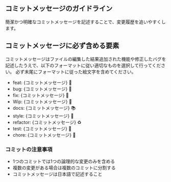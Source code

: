 ## コミットメッセージのガイドライン
簡潔かつ明確なコミットメッセージを記述することで、変更履歴を追いやすくします。


## コミットメッセージに必ず含める要素
コミットメッセージはファイルの編集した結果追加された機能や修正したバグを記述したうえで、以下のフォーマットに従い適切なものを選択して行ってください。
必ず末尾にフォーマットに従った絵文字を含めてください。
- feat: {コミットメッセージ} :rocket:
- bug: {コミットメッセージ} :bug:
- fix: {コミットメッセージ} :rotating_light:
- Wip: {コミットメッセージ} :construction:
- docs: {コミットメッセージ} :books:
- style: {コミットメッセージ} :nail_care:
- refactor: {コミットメッセージ} :recycle:
- test: {コミットメッセージ} :test_tube:
- chore: {コミットメッセージ} :wrench:


### コミットの注意事項
- 1つのコミットでは1つの論理的な変更のみを含める
- 複数の変更がある場合は複数のコミットに分割する
- コミットメッセージは日本語で記述すること